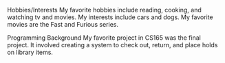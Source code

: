 Hobbies/Interests
My favorite hobbies include reading, cooking, and watching tv and movies.
My interests include cars and dogs.
My favorite movies are the Fast and Furious series.

Programming Background
My favorite project in CS165 was the final project.
It involved creating a system to check out, return, and place holds on library items.
